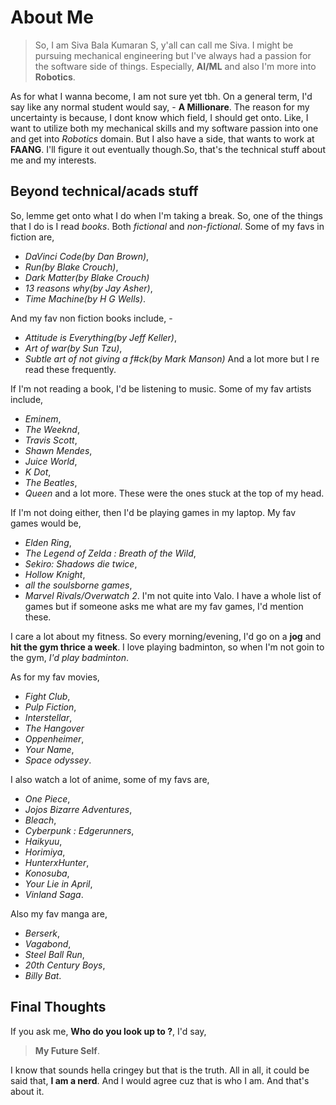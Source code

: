 # About Me

 >So, I am Siva Bala Kumaran S, y'all can call me Siva. I might be pursuing mechanical engineering but I've always had a passion for the software side of things. Especially, **AI/ML** and also I'm more into **Robotics**.
 
 As for what I wanna become, I am not sure yet tbh. On a general term, I'd say like any normal student would say, -  **A Millionare**. The reason for my uncertainty is because, I dont know which field, I should get onto. Like, I want to utilize both my mechanical skills and my software passion into one and get into *Robotics* domain. But I also have a side, that wants to work at **FAANG**. I'll figure it out eventually though.So, that's the technical stuff about me and my interests. 
 ## Beyond technical/acads stuff
 
 So, lemme get onto what I do when I'm taking a break. So, one of the things that I do is I read *books*. Both *fictional* and *non-fictional*. Some of my favs in fiction are, 
 - *DaVinci Code(by Dan Brown)*, 
 - *Run(by Blake Crouch)*,
 - *Dark Matter(by Blake Crouch)*
 - *13 reasons why(by Jay Asher)*,
 - *Time Machine(by H G Wells)*. 
 
And my fav non fiction books include, -
- *Attitude is Everything(by Jeff Keller)*, 
 - *Art of war(by Sun Tzu)*,
 - *Subtle art of not giving a f#ck(by Mark Manson)* 
And a lot more but I re read these frequently. 
 
 If I'm not reading a book, I'd be listening to music. Some of my fav artists include, 
- *Eminem*,
- *The Weeknd*,
- *Travis Scott*,
- *Shawn Mendes*,
- *Juice World*,
- *K Dot*,
- *The Beatles*,
- *Queen* 
and a lot more. These were the ones stuck at the top of my head.

If I'm not doing either, then I'd be playing games in my laptop. My fav games would be, 
- *Elden Ring*,
- *The Legend of Zelda : Breath of the Wild*, 
- *Sekiro: Shadows die twice*,
- *Hollow Knight*, 
- *all the soulsborne games*,
- *Marvel Rivals/Overwatch 2*. 
I'm not quite into Valo. I have a whole list of games but if someone asks me what are my fav games, I'd mention these. 

I care a lot about my fitness. So every morning/evening, I'd go on a **jog** and **hit the gym thrice a week**. I love playing badminton, so when I'm not goin to the gym, *I'd play badminton*.

As for my fav movies, 
- *Fight Club*, 
- *Pulp Fiction*, 
- *Interstellar*,
- *The Hangover*
- *Oppenheimer*,
- *Your Name*,
- *Space odyssey*. 
 
I also watch a lot of anime, some of my favs are, 
- *One Piece*,
- *Jojos Bizarre Adventures*, 
- *Bleach*,
- *Cyberpunk : Edgerunners*,
- *Haikyuu*,
- *Horimiya*,
- *HunterxHunter*,
- *Konosuba*,
- *Your Lie in April*,
- *Vinland Saga*. 

Also my fav manga are, 
- *Berserk*,
- *Vagabond*,
- *Steel Ball Run*,
- *20th Century Boys*,
- *Billy Bat*. 

## Final Thoughts
If you ask me, **Who do you look up to ?**, I'd say, 
>**My Future Self**. 

I know that sounds hella cringey but that is the truth. All in all, it could be said that, **I am a nerd**. And I would agree cuz that is who I am. And that's about it.
